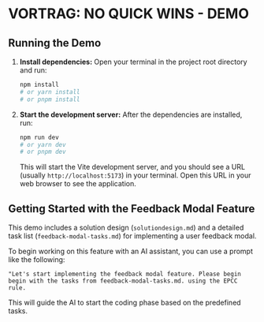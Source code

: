 # VORTRAG: NO QUICK WINS - DEMO

## Running the Demo

1.  **Install dependencies:**
    Open your terminal in the project root directory and run:
    ```bash
    npm install
    # or yarn install
    # or pnpm install
    ```

2.  **Start the development server:**
    After the dependencies are installed, run:
    ```bash
    npm run dev
    # or yarn dev
    # or pnpm dev
    ```
    This will start the Vite development server, and you should see a URL (usually `http://localhost:5173`) in your terminal. Open this URL in your web browser to see the application.

## Getting Started with the Feedback Modal Feature

This demo includes a solution design (`solutiondesign.md`) and a detailed task list (`feedback-modal-tasks.md`) for implementing a user feedback modal.

To begin working on this feature with an AI assistant, you can use a prompt like the following:

```
"Let's start implementing the feedback modal feature. Please begin begin with the tasks from feedback-modal-tasks.md. using the EPCC rule.
```

This will guide the AI to start the coding phase based on the predefined tasks.
